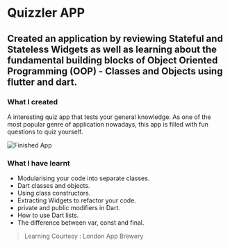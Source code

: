 
# Quizzler APP

## Created an application by reviewing Stateful and Stateless Widgets as well as learning about the fundamental building blocks of Object Oriented Programming (OOP) - Classes and Objects using flutter and dart. 

### What I created

A interesting quiz app that tests your general knowledge. As one of the most popular genre of application nowadays, this app is filled with fun questions to quiz yourself.

![Finished App](https://github.com/londonappbrewery/Images/blob/master/quizzler-demo.gif)

### What I have learnt

- Modularising your code into separate classes.
- Dart classes and objects.
- Using class constructors.
- Extracting Widgets to refactor your code.
- private and public modifiers in Dart.
- How to use Dart lists.
- The difference between var, const and final.

>Learning Courtesy : London App Brewery 
